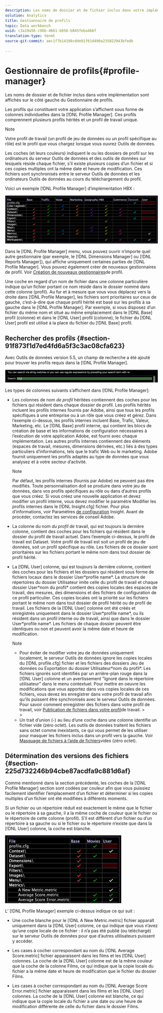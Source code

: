 ```yaml
---
description: Les noms de dossier et de fichier inclus dans votre implémentation sont affichés sur le côté gauche du Gestionnaire de profils.
solution: Analytics
title: Gestionnaire de profils
topic: Data workbench
uuid: c3a19a56-c96b-4661-b656-b845feba4b6f
translation-type: tm+mt
source-git-commit: aec1f7b14198cdde91f61d490a235022943bfedb

---
```



# Gestionnaire de profils{#profile-manager}

Les noms de dossier et de fichier inclus dans votre implémentation sont affichés sur le côté gauche du Gestionnaire de profils.

Les profils qui constituent votre application s’affichent sous forme de colonnes individuelles dans la [!DNL Profile Manager]. Ces profils comprennent plusieurs profils hérités et un profil de travail unique.

>[!NOTE]
>
>Votre profil de travail (un profil de jeu de données ou un profil spécifique au rôle) est le profil que vous chargez lorsque vous ouvrez Outils de données.

Les coches (et leurs couleurs) indiquent le ou les dossiers de profil sur les ordinateurs du serveur Outils de données et des outils de données sur lesquels réside chaque fichier, s’il existe plusieurs copies d’un fichier et si ces copies multiples ont la même date et heure de modification. Ces fichiers sont synchronisés entre le serveur Outils de données et les ordinateurs Outils de données au cours du téléchargement du profil.

Voici un exemple [!DNL Profile Manager] d’implémentation HBX :

![](assets/client-prof.png)

Dans le [!DNL Profile Manager] menu, vous pouvez ouvrir n’importe quel autre gestionnaire (par exemple, le [!DNL Dimensions Manager] ou [!DNL Reports Manager]), qui affiche uniquement certaines parties de [!DNL Profile Manager]. Vous pouvez également créer de nouveaux gestionnaires de profil. Voir [Création de nouveaux gestionnaires](../../../../home/c-get-started/c-intf-anlys-ftrs/c-cstm-prof-files-mgrs/c-new-prof-mgrs.md#concept-0021e006523e4d538aaa16322731d9d3)de profil.

Une coche en regard d’un nom de fichier dans une colonne particulière indique qu’un fichier portant ce nom réside dans le dossier nommé dans cette colonne (profil). Au fur et à mesure que vous vous déplacez vers la droite dans [!DNL Profile Manager], les fichiers sont prioritaires sur ceux de gauche, c’est-à-dire que chaque profil hérité est basé sur les profils à sa gauche dans le [!DNL Profile Manager]. Par exemple, si vous disposez d’un fichier du même nom et situé au même emplacement dans le [!DNL Base] profil (colonne) et dans le [!DNL User] profil (colonne), le fichier du [!DNL User] profil est utilisé à la place du fichier du [!DNL Base] profil.

## Rechercher des profils {#section-91f873f1d7ed4fd6a5f3c3ac08cfa623}

Avec Outils de données version 5.5, un champ de recherche a été ajouté pour trouver les profils requis dans la [!DNL Profile Manager].

![](assets/client-prof2.png)

Les types de colonnes suivants s’affichent dans [!DNL Profile Manager]:

* Les colonnes de nom *de profil* héritées contiennent des coches pour les fichiers qui résident dans chaque dossier de profil. Les profils hérités incluent les profils internes fournis par Adobe, ainsi que tous les profils spécifiques à une entreprise ou à un rôle que vous créez et gérez. Dans l’exemple ci-dessus, les profils internes incluent Base, Trafic, Valeur, Marketing, etc. Le [!DNL Base] profil interne, qui contient les blocs de création de base et les informations de configuration nécessaires à l’exécution de votre application Adobe, est fourni avec chaque implémentation. Les autres profils internes contiennent des éléments (espaces de travail, mesures, dimensions dérivées, etc.) liés à des types particuliers d’informations, tels que le trafic Web ou le marketing. Adobe fournit uniquement les profils adaptés au type de données que vous analysez et à votre secteur d’activité.

   >[!NOTE]
   >
   >Par défaut, les profils internes (fournis par Adobe) ne peuvent pas être modifiés. Toute personnalisation doit se produire dans votre jeu de données, dans vos profils spécifiques au rôle ou dans d’autres profils que vous créez. Si vous créez une nouvelle application et devez modifier un profil interne, vous devez modifier le paramètre Modifier les profils internes dans le [!DNL Insight.cfg] fichier. Pour plus d’informations, voir Paramètres [de configuration](../../../../home/c-get-started/c-insght-config-param.md#concept-14da97d0756348e885c08ca9e866074b) Insight. Avant de procéder, contactez les services de conseil Adobe.

* La colonne du nom *du profil de* travail, qui est toujours la dernière colonne, contient des coches pour les fichiers qui résident dans le dossier du profil de travail actuel. Dans l’exemple ci-dessus, le profil de travail est Dataset. Votre profil de travail est soit un profil de jeu de données, soit un profil spécifique au rôle. Les fichiers de ce dossier sont prioritaires sur les fichiers portant le même nom dans tout dossier de profil hérité.
* La [!DNL User] colonne, qui est toujours la dernière colonne, contient des coches pour les fichiers et les dossiers qui résident sous forme de fichiers locaux dans le dossier User\*profile name*. La structure de répertoires du dossier Utilisateur imite celle du profil de travail et chaque dossier User\*nom du profil* contient des copies locales des espaces de travail, des mesures, des dimensions et des fichiers de configuration de ce profil particulier. Ces copies locales ont la priorité sur les fichiers portant le même nom dans tout dossier de profil hérité ou de profil de travail. Les fichiers de la [!DNL User] colonne ont été créés et enregistrés uniquement dans le dossier User\*profile name*, ou ils résident dans un profil interne ou de travail, ainsi que dans le dossier User\*profile name*. Les fichiers de chaque dossier peuvent être identiques ou non et peuvent avoir la même date et heure de modification.

   >[!NOTE]
   >
   >
   >    
   >    
   >    * Pour éviter de modifier votre jeu de données uniquement localement, le serveur Outils de données ignore les copies locales du [!DNL profile.cfg] fichier et les fichiers des dossiers Jeu de données ou Exportation du dossier Utilisateur\*nom du profil*. Les fichiers ignorés sont identifiés par un arrière-plan rouge dans la [!DNL User] colonne et un avertissement &quot;Ignoré dans le répertoire utilisateur&quot; dans le menu contextuel. Pour mettre en oeuvre les modifications que vous apportez dans vos copies locales de ces fichiers, vous devez les enregistrer dans votre profil de travail afin qu’ils puissent être synchronisés avec le serveur Outils de données. Pour savoir comment enregistrer des fichiers dans votre profil de travail, voir [Publication de fichiers dans votre profil](../../../../home/c-get-started/c-admin-intrf/c-prof-mgr/t-pub-files-wkg-prof.md#task-a0106e010c834d16bd60eef4721b6af9)de travail.
      >    
      >    
   * Un trait d’union (-) au lieu d’une coche dans une colonne identifie un fichier vide (zéro octet). Les outils de données traitent les fichiers sans octet comme inexistants, ce qui vous permet de les utiliser pour masquer les fichiers inclus dans un profil vers la gauche. Voir [Masquage de fichiers à l’aide de fichiers](../../../../home/c-get-started/c-admin-intrf/c-prof-mgr/c-empty-files.md#concept-e776fac9e5904bed8c13b9d5eb17c491)vides (zéro octet).


## Détermination des versions des fichiers {#section-225d732246b94cbe87acdfa9c881d6af}

Comme mentionné dans la section précédente, les coches de la [!DNL Profile Manager] section sont codées par couleur afin que vous puissiez facilement identifier l’emplacement d’un fichier et déterminer si les copies multiples d’un fichier ont été modifiées à différents moments.

Si un fichier ou un répertoire réduit est exactement le même que le fichier ou le répertoire à sa gauche, il a la même coche de couleur que le fichier ou le répertoire de cette colonne (profil). S’il est différent d’un fichier ou d’un répertoire à sa gauche ou si le fichier ou le répertoire n’existe que dans la [!DNL User] colonne, la coche est blanche.

![](assets/vis_ProfMgr_LocalFiles.png)

L’ [!DNL Profile Manager] exemple ci-dessus indique ce qui suit :

* Une coche blanche pour le [!DNL A New Metric.metric] fichier apparaît uniquement dans la [!DNL User] colonne, ce qui indique que vous n’avez qu’une copie locale de ce fichier : il n’a pas été publié (ou téléchargé) sur le serveur Outils de données pour que d’autres utilisateurs puissent y accéder.

* Les cases à cocher correspondant au nom du [!DNL Average Score.metric] fichier apparaissent dans les films et les [!DNL User] colonnes. La coche de la [!DNL User] colonne est de la même couleur que la coche de la colonne Films, ce qui indique que la copie locale du fichier a la même date et heure de modification que le fichier du dossier Films.

* Les cases à cocher correspondant au nom du [!DNL Average Score Error.metric] fichier apparaissent dans les films et les [!DNL User] colonnes. La coche de la [!DNL User] colonne est blanche, ce qui indique que la copie locale du fichier a une date ou une heure de modification différente de celle du fichier dans le dossier Films.

